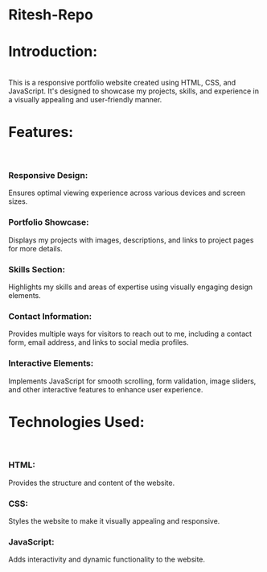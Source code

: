 # Ritesh-Repo
<h1>Introduction:</h1> <br>
This is a responsive portfolio website created using HTML, CSS, and JavaScript. It's designed to showcase my projects, skills, and experience in a visually appealing and user-friendly manner.
<br>
<h1>Features:</h1><br>
<h3>Responsive Design:</h3> Ensures optimal viewing experience across various devices and screen sizes.
<h3>Portfolio Showcase:</h3> Displays my projects with images, descriptions, and links to project pages for more details.
<h3>Skills Section:</h3> Highlights my skills and areas of expertise using visually engaging design elements.
<h3>Contact Information:</h3> Provides multiple ways for visitors to reach out to me, including a contact form, email address, and links to social media profiles.
<h3>Interactive Elements:</h3> Implements JavaScript for smooth scrolling, form validation, image sliders, and other interactive features to enhance user experience.
<br>
<h1>Technologies Used:</h1><br>
<h3>HTML:</h3> Provides the structure and content of the website.<br>
<h3>CSS:</h3> Styles the website to make it visually appealing and responsive.<br>
<h3>JavaScript:</h3> Adds interactivity and dynamic functionality to the website.<br>
